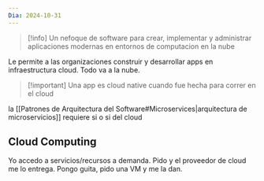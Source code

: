 ```yaml
---
Dia: 2024-10-31
---
```


>[!info] Un nefoque de software para crear, implementar y administrar aplicaciones modernas en entornos de computacion en la nube

Le permite a las organizaciones construir y desarrollar apps en infraestructura cloud.  Todo va a la nube.

>[!important]  Una app es cloud native cuando fue hecha para correr en el cloud

la [[Patrones de Arquitectura del Software#Microservices|arquitectura de microservicios]] requiere si o si del cloud 
## Cloud Computing 
Yo accedo a servicios/recursos a demanda. Pido y el proveedor de cloud me lo entrega.
Pongo guita, pido una VM y me la dan.